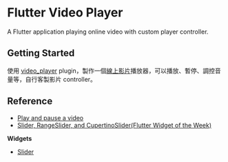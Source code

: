 # Flutter Video Player

A Flutter application playing online video with custom player controller.

## Getting Started

使用 [video_player](https://pub.dev/packages/video_player) plugin，製作一個[線上影片](https://bestvpn.org/html5demos/assets/dizzy.mp4)播放器，可以播放、暫停、調控音量等，自行客製影片 controller。

## Reference

- [Play and pause a video](https://flutter.dev/docs/cookbook/plugins/play-video)
- [Slider, RangeSlider, and CupertinoSlider(Flutter Widget of the Week)](https://www.youtube.com/watch?v=ufb4gIPDmEs)

**Widgets**
- [Slider](https://api.flutter.dev/flutter/material/Slider-class.html)
